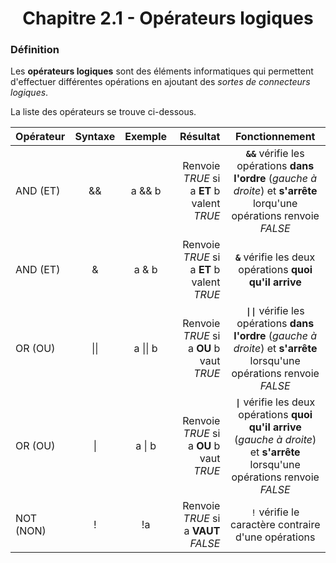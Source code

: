 <center><h1>Chapitre 2.1 - Opérateurs logiques</h1></center>

### Définition

Les **opérateurs logiques** sont des éléments informatiques qui permettent d'effectuer différentes opérations en ajoutant des _sortes de connecteurs logiques_.

La liste des opérateurs se trouve ci-dessous.

| Opérateur | Syntaxe | Exemple  | Résultat | Fonctionnement |
| --------- | :-----: | :------: | -------: | :------------: |
| AND (ET)  |   &&    |  a && b  | Renvoie _TRUE_ si a **ET** b valent _TRUE_ |      **`&&`** vérifie les opérations **dans l'ordre** (_gauche à droite_) et **s'arrête** lorqu'une opérations renvoie _FALSE_       |
| AND (ET)  |    &    |  a & b   | Renvoie _TRUE_ si a **ET** b valent _TRUE_ |                                      **`&`** vérifie les deux opérations **quoi qu'il arrive**                                       |
| OR (OU)   |  \|\|   | a \|\| b |  Renvoie _TRUE_ si a **OU** b vaut _TRUE_  |     **`\|\|`** vérifie les opérations **dans l'ordre** (_gauche à droite_) et **s'arrête** lorsqu'une opérations renvoie _FALSE_     |
| OR (OU)   |   \|    |  a \| b  |  Renvoie _TRUE_ si a **OU** b vaut _TRUE_  | **`\|`** vérifie les deux opérations **quoi qu'il arrive** (_gauche à droite_) et **s'arrête** lorsqu'une opérations renvoie _FALSE_ |     |
| NOT (NON) |    !    |    !a    |    Renvoie _TRUE_ si a **VAUT** _FALSE_    |                                         `!` vérifie le caractère contraire d'une opérations                                          |